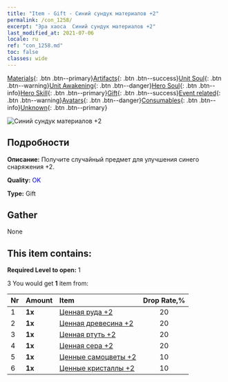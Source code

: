 ```yaml
---
title: "Item - Gift - Синий сундук материалов +2"
permalink: /con_1258/
excerpt: "Эра хаоса  Синий сундук материалов +2"
last_modified_at: 2021-07-06
locale: ru
ref: "con_1258.md"
toc: false
classes: wide
---
```

 [Materials](/ItemsRU/){: .btn .btn--primary}[Artifacts](/ItemsRU/Artifacts/){: .btn .btn--success}[Unit Soul](/ItemsRU/UnitSoul/){: .btn .btn--warning}[Unit Awakening](/ItemsRU/UnitAwakening/){: .btn .btn--danger}[Hero Soul](/ItemsRU/HeroSoul/){: .btn .btn--info}[Hero Skill](/ItemsRU/HeroSkill/){: .btn .btn--primary}[Gift](/ItemsRU/Gift/){: .btn .btn--success}[Event related](/ItemsRU/Events/){: .btn .btn--warning}[Avatars](/ItemsRU/Avatars/){: .btn .btn--danger}[Consumables](/ItemsRU/Consumables/){: .btn .btn--info}[Unknown](/ItemsRU/Unknown/){: .btn .btn--primary}

 ![Синий сундук материалов +2](/images/t/i_304002.png)

## Подробности
 **Описание:** Получите случайный предмет для улучшения синего снаряжения +2.

 **Quality:** <span style="color: #0000CD">OK</span>

 **Type:** Gift

## Gather

  None

## This item contains:

 **Required Level to open:** 1

 3 You would get **1** item  from:

  | Nr | Amount |     Item    | Drop Rate,% |
  |:---|:-------|:------------|:---------:|
  | 1 |  **1x** | [Ценная руда +2](/ItemsRU/mat_26/) | 20 | 
  | 2 |  **1x** | [Ценная древесина +2](/ItemsRU/mat_27/) | 20 | 
  | 3 |  **1x** | [Ценная ртуть +2](/ItemsRU/mat_28/) | 20 | 
  | 4 |  **1x** | [Ценная сера +2](/ItemsRU/mat_29/) | 20 | 
  | 5 |  **1x** | [Ценные самоцветы +2](/ItemsRU/mat_30/) | 10 | 
  | 6 |  **1x** | [Ценные кристаллы +2](/ItemsRU/mat_31/) | 10 | 
